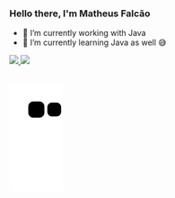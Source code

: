 ### Hello there, I'm Matheus Falcão

- 🔭 I’m currently working with Java
- 🌱 I’m currently learning Java as well 😅

<div>
  <a href="https://github.com/Ezxykdriv">
  <img height="180em" width:450px src="https://github-readme-stats.vercel.app/api?username=ezxykdriv&show_icons=true&theme=react&include_all_commits=true&count_private=true"/>
  <img height="180em" width:450px src="https://github-readme-stats.vercel.app/api/top-langs/?username=ezxykdriv&layout=compact&langs_count=7&theme=react"/>
</div>

  ##

<div> 

  ![Snake animation](https://github.com/rafaballerini/rafaballerini/blob/output/github-contribution-grid-snake.svg)

</div>
